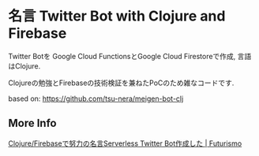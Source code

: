 # 名言 Twitter Bot with Clojure and Firebase

Twitter Botを Google Cloud FunctionsとGoogle Cloud Firestoreで作成, 言語はClojure.

Clojureの勉強とFirebaseの技術検証を兼ねたPoCのため雑なコードです.

based on: https://github.com/tsu-nera/meigen-bot-clj 

## More Info

[Clojure/Firebaseで努力の名言Serverless Twitter Bot作成した \| Futurismo](https://futurismo.biz/meigen-twiter-bot-clojure-firebase-2022/)
